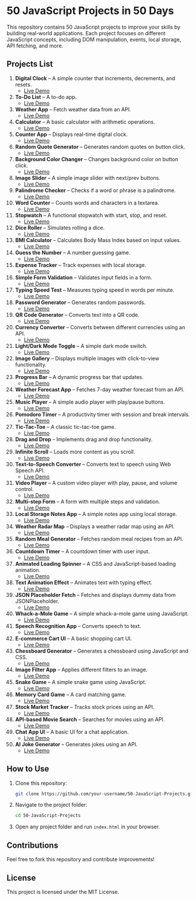 # 50 JavaScript Projects in 50 Days

This repository contains 50 JavaScript projects to improve your skills by building real-world applications. Each project focuses on different JavaScript concepts, including DOM manipulation, events, local storage, API fetching, and more.

## Projects List

1. **Digital Clock** – A simple counter that increments, decrements, and resets.
   - [Live Demo](https://digital-clock-xi-lemon.vercel.app/)
2. **To-Do List** – A to-do app.
   - [Live Demo](to-do-app-blue-nine.vercel.app)
3. **Weather App** – Fetch weather data from an API.
   - [Live Demo](https://weather-app-chi-sooty.vercel.app/)
4. **Calculator** – A basic calculator with arithmetic operations.
   - [Live Demo]()
5. **Counter App** – Displays real-time digital clock.
   - [Live Demo](#)
6. **Random Quote Generator** – Generates random quotes on button click.
   - [Live Demo](#)
7. **Background Color Changer** – Changes background color on button click.
   - [Live Demo](#)
8. **Image Slider** – A simple image slider with next/prev buttons.
   - [Live Demo](#)
9. **Palindrome Checker** – Checks if a word or phrase is a palindrome.
   - [Live Demo](#)
10. **Word Counter** – Counts words and characters in a textarea.
    - [Live Demo](#)
11. **Stopwatch** – A functional stopwatch with start, stop, and reset.
    - [Live Demo](#)
12. **Dice Roller** – Simulates rolling a dice.
    - [Live Demo](#)
13. **BMI Calculator** – Calculates Body Mass Index based on input values.
    - [Live Demo](#)
14. **Guess the Number** – A number guessing game.
    - [Live Demo](#)
15. **Expense Tracker** – Track expenses with local storage.
    - [Live Demo](#)
16. **Simple Form Validation** – Validates input fields in a form.
    - [Live Demo](#)
17. **Typing Speed Test** – Measures typing speed in words per minute.
    - [Live Demo](#)
18. **Password Generator** – Generates random passwords.
    - [Live Demo](#)
19. **QR Code Generator** – Converts text into a QR code.
    - [Live Demo](#)
20. **Currency Converter** – Converts between different currencies using an API.
    - [Live Demo](#)
21. **Light/Dark Mode Toggle** – A simple dark mode switch.
    - [Live Demo](#)
22. **Image Gallery** – Displays multiple images with click-to-view functionality.
    - [Live Demo](#)
23. **Progress Bar** – A dynamic progress bar that updates.
    - [Live Demo](#)
24. **Weather Forecast App** – Fetches 7-day weather forecast from an API.
    - [Live Demo](#)
25. **Music Player** – A simple audio player with play/pause buttons.
    - [Live Demo](#)
26. **Pomodoro Timer** – A productivity timer with session and break intervals.
    - [Live Demo](#)
27. **Tic-Tac-Toe** – A classic tic-tac-toe game.
    - [Live Demo](#)
28. **Drag and Drop** – Implements drag and drop functionality.
    - [Live Demo](#)
29. **Infinite Scroll** – Loads more content as you scroll.
    - [Live Demo](#)
30. **Text-to-Speech Converter** – Converts text to speech using Web Speech API.
    - [Live Demo](#)
31. **Video Player** – A custom video player with play, pause, and volume control.
    - [Live Demo](#)
32. **Multi-step Form** – A form with multiple steps and validation.
    - [Live Demo](#)
33. **Local Storage Notes App** – A simple notes app using local storage.
    - [Live Demo](#)
34. **Weather Radar Map** – Displays a weather radar map using an API.
    - [Live Demo](#)
35. **Random Meal Generator** – Fetches random meal recipes from an API.
    - [Live Demo](#)
36. **Countdown Timer** – A countdown timer with user input.
    - [Live Demo](#)
37. **Animated Loading Spinner** – A CSS and JavaScript-based loading animation.
    - [Live Demo](#)
38. **Text Animation Effect** – Animates text with typing effect.
    - [Live Demo](#)
39. **JSON Placeholder Fetch** – Fetches and displays dummy data from JSONPlaceholder.
    - [Live Demo](#)
40. **Whack-a-Mole Game** – A simple whack-a-mole game using JavaScript.
    - [Live Demo](#)
41. **Speech Recognition App** – Converts speech to text.
    - [Live Demo](#)
42. **E-commerce Cart UI** – A basic shopping cart UI.
    - [Live Demo](#)
43. **Chessboard Generator** – Generates a chessboard using JavaScript and CSS.
    - [Live Demo](#)
44. **Image Filter App** – Applies different filters to an image.
    - [Live Demo](#)
45. **Snake Game** – A simple snake game using JavaScript.
    - [Live Demo](#)
46. **Memory Card Game** – A card matching game.
    - [Live Demo](#)
47. **Stock Market Tracker** – Tracks stock prices using an API.
    - [Live Demo](#)
48. **API-based Movie Search** – Searches for movies using an API.
    - [Live Demo](#)
49. **Chat App UI** – A basic UI for a chat application.
    - [Live Demo](#)
50. **AI Joke Generator** – Generates jokes using an API.
    - [Live Demo](#)

## How to Use
1. Clone this repository:
   ```bash
   git clone https://github.com/your-username/50-JavaScript-Projects.git
   ```
2. Navigate to the project folder:
   ```bash
   cd 50-JavaScript-Projects
   ```
3. Open any project folder and run `index.html` in your browser.

## Contributions
Feel free to fork this repository and contribute improvements!

## License
This project is licensed under the MIT License.
